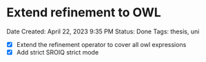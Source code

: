 # Extend refinement to OWL

Date Created: April 22, 2023 9:35 PM
Status: Done
Tags: thesis, uni

- [x]  Extend the refinement operator to cover all owl expressions
- [x]  Add strict SROIQ strict mode
